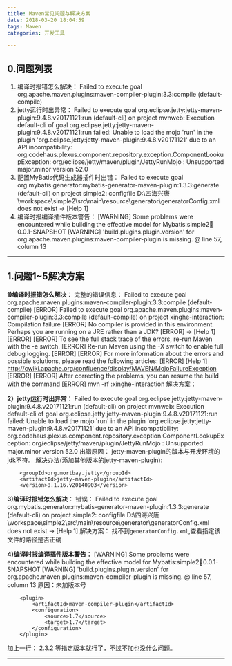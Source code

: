 ```yaml
---
title: Maven常见问题与解决方案
date: 2018-03-20 18:04:59
tags: Maven
categories: 开发工具

---
```

## 0.问题列表
1. 编译时报错怎么解决：
		Failed to execute goal org.apache.maven.plugins:maven-compiler-plugin:3.3:compile (default-compile)
2. jetty运行时出异常：
		Failed to execute goal org.eclipse.jetty:jetty-maven-plugin:9.4.8.v20171121:run (default-cli) on project mvnweb: Execution default-cli of goal org.eclipse.jetty:jetty-maven-plugin:9.4.8.v20171121:run failed: Unable to load the mojo 'run' in the plugin 'org.eclipse.jetty:jetty-maven-plugin:9.4.8.v20171121' due to an API incompatibility: org.codehaus.plexus.component.repository.exception.ComponentLookupException: org/eclipse/jetty/maven/plugin/JettyRunMojo : Unsupported major.minor version 52.0
3. 配置MyBatis代码生成器插件时出错：
		Failed to execute goal org.mybatis.generator:mybatis-generator-maven-plugin:1.3.3:generate (default-cli) on project simple2: configfile D:\四海兴唐\workspace\simple2\src\main\resource\generator\generatorConfig.xml does not exist -> [Help 1]
4. 编译时报编译插件版本警告：
		[WARNING] Some problems were encountered while building the effective model for Mybatis:simple2:jar:0.0.1-SNAPSHOT
		[WARNING] 'build.plugins.plugin.version' for org.apache.maven.plugins:maven-compiler-plugin is missing. @ line 57, column 13

---
## 1.问题1~5解决方案
**1)编译时报错怎么解决**：
完整的错误信息：
Failed to execute goal org.apache.maven.plugins:maven-compiler-plugin:3.3:compile (default-compile)
[ERROR] Failed to execute goal org.apache.maven.plugins:maven-compiler-plugin:3.3:compile (default-compile) on project xinghe-interaction: Compilation failure
[ERROR] No compiler is provided in this environment. Perhaps you are running on a JRE rather than a JDK?
[ERROR] -> [Help 1]
[ERROR] 
[ERROR] To see the full stack trace of the errors, re-run Maven with the -e switch.
[ERROR] Re-run Maven using the -X switch to enable full debug logging.
[ERROR] 
[ERROR] For more information about the errors and possible solutions, please read the following articles:
[ERROR] [Help 1] http://cwiki.apache.org/confluence/display/MAVEN/MojoFailureException
[ERROR] 
[ERROR] After correcting the problems, you can resume the build with the command
[ERROR] mvn <goals> -rf :xinghe-interaction
解决方案：


**2）jetty运行时出异常：**
Failed to execute goal org.eclipse.jetty:jetty-maven-plugin:9.4.8.v20171121:run (default-cli) on project mvnweb: Execution default-cli of goal org.eclipse.jetty:jetty-maven-plugin:9.4.8.v20171121:run failed: Unable to load the mojo 'run' in the plugin 'org.eclipse.jetty:jetty-maven-plugin:9.4.8.v20171121' due to an API incompatibility: org.codehaus.plexus.component.repository.exception.ComponentLookupException: org/eclipse/jetty/maven/plugin/JettyRunMojo : Unsupported major.minor version 52.0
出错原因：
jetty-maven-plugin的版本与开发环境的jdk不符。
解决办法(添加其他版本的jetty-maven-plugin):

		<groupId>org.mortbay.jetty</groupId>
		<artifactId>jetty-maven-plugin</artifactId>
		<version>8.1.16.v20140903</version> 


**3)编译时报错怎么解决**：
错误：
Failed to execute goal org.mybatis.generator:mybatis-generator-maven-plugin:1.3.3:generate (default-cli) on project simple2: configfile D:\四海兴唐\workspace\simple2\src\main\resource\generator\generatorConfig.xml does not exist -> [Help 1]
解决方案：
找不到`generatorConfig.xml`,查看指定该文件的路径是否正确

**4)编译时报编译插件版本警告：**
[WARNING] Some problems were encountered while building the effective model for Mybatis:simple2:jar:0.0.1-SNAPSHOT
[WARNING] 'build.plugins.plugin.version' for org.apache.maven.plugins:maven-compiler-plugin is missing. @ line 57, column 13
原因：未加版本号

		<plugin>
			<artifactId>maven-compiler-plugin</artifactId>
			<configuration>
				<source>1.7</source>
				<target>1.7</target>
			</configuration>
		</plugin>
加上一行：
		<version>2.3.2</version> 
等指定版本就行了，不过不加也没什么问题。


---